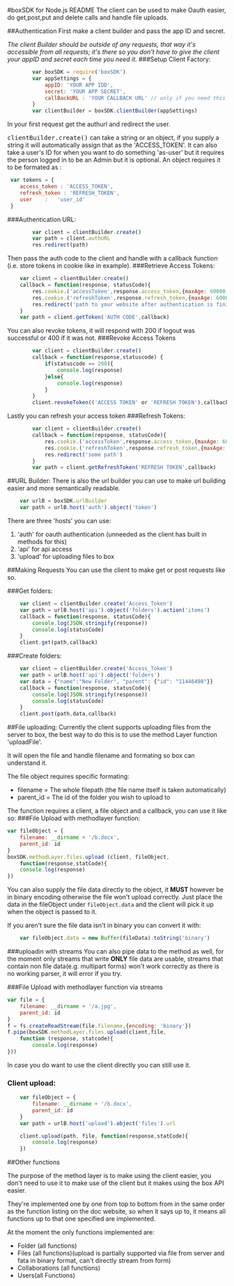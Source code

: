 #boxSDK for Node.js README
The client can be used to make Oauth easier, do get,post,put and delete calls and handle file uploads.

##Authentication
First make a client builder and pass the app ID and secret.

<i>The client Builder should be outside of any requests, that way it's accessible from all requests; it's there so you don't have to give the client your appID and secret each time you need it.</i>
###Setup Client Factory:
```javascript
		var boxSDK = require('boxSDK')
		var appSettings = {
			appID: 'YOUR APP IDD',
			secret: 'YOUR APP SECRET',
			callBackURL : 'YOUR CALLBACK URL' // only if you need this
		}
		var clientBuilder = boxSDK.clientBuilder(appSettings)
```

In your first request get the authurl and redirect the user.

<tt>clientBuilder.create()</tt> can take a string or an object, if you supply a string it will automatically assign that as the 'ACCESS_TOKEN'. It can also take a user's ID for when you want to do something 'as-user' but it requires the person logged in to be an Admin but it is optional. An object requires it to be formated as :

```javascript		
 var tokens = {
 	access_token : 'ACCESS_TOKEN',
 	refresh_token : 'REFRESH_TOKEN',
 	user    :   'user_id'
 }

```

###Authentication URL:
```javascript		
		var client = clientBuilder.create()
		var path = client.authURL
		res.redirect(path)
```

Then pass the auth code to the client and handle with a callback function (i.e. store tokens in cookie like in example).
###Retrieve Access Tokens:
```javascript
	var client = clientBuilder.create()
	callback = function(response, statusCode){
		res.cookie.('accessToken',response.access_token,{maxAge: 60000 * 59})
		res.cookie.('refreshToken',response.refresh_token,{maxAge: 60000 * 59})
		res.redirect('path to your website after authentication is finished')
	}
	var path = client.getToken('AUTH CODE',callback)
```

You can also revoke tokens, it will respond with 200 if logout was successful or 400 if it was not.
###Revoke Access Tokens
```javascript
		var client = clientBuilder.create()
		callback = function(response,statuscode) {
			if(statuscode == 200){
				console.log(response)
			}else{
				console.log(response)
			}
		}
		client.revokeToken(('ACCESS TOKEN' or 'REFRESH TOKEN'),callback)
```

Lastly you can refresh your access token 
###Refresh Tokens:	
```javascript
		var client = clientBuilder.create()
		callback = function(repsponse, statusCode){
			res.cookie.('accessToken',response.access_token,{maxAge: 60000 * 59})
			res.cookie.('refreshToken',response.refresh_token,{maxAge: 60000 * 59})
			res.redirect('some path')
		}
		var path = client.getRefreshToken('REFRESH TOKEN',callback) 
```


##URL Builder:
There is also the url builder you can use to make url building easier and more semantically readable.

```javascript
	var urlB = boxSDK.urlBuilder
	var path = urlB.host('auth').object('token')
```

There are three 'hosts' you can use:

1.	'auth' for oauth authentication (unneeded as the client has built in methods for this)
2.	'api' for api access
3.	'upload' for uploading files to box


##Making Requests
You can use the client to make get or post requests like so.

###Get folders:
```javascript
	var client = clientBuilder.create('Access_Token')
	var path = urlB.host('api').object('folders').action('items')
	callback = function(response, statusCode){
		console.log(JSON.stringify(response))
		console.log(statusCode)
	}
	client.get(path,callback)
```

###Create folders:
```javascript
	var client = clientBuilder.create('Access_Token')
	var path = urlB.host('api').object('folders')
	var data = {"name":"New Folder", "parent": {"id": "11446498"}}
	callback = function(response, statusCode){
		console.log(JSON.stringify(response))
		console.log(statusCode)
	}
	client.post(path,data,callback)
```

##File uploading:
Currently the client supports uploading files from the server to box, the best way to do this is to use the method Layer function 'uploadFile'.

It will open the file and handle filename and formating so box can understand it.

The file object requires specific formating:

- filename = The whole filepath (the file name itself is taken automatically)
- parent_id = The id of the folder you wish to upload to

The function requires a client, a file object and a callback, you can use it like so:
###File Upload with methodlayer function:
```javascript
var fileObject = {
	filename: __dirname + '/b.docx',
	parent_id: id
}
boxSDK.methodLayer.files.upload (client, fileObject, 
	function(response,statCode){
	console.log(response)
})
```

You can also supply the file data directly to the object, it <b>MUST</b> however be in binary encoding otherwise the file won't upload correctly.
Just place the data in the fileObject under  `fileObject.data` and the client will pick it up when the object is passed to it.

If you aren't sure the file data isn't in binary you can convert it with:
```javascript
	var fileObject.data = new Buffer(fileData).toString('binary')
```

###uploadin with streams
You can also pipe data to the method as well, for the moment only streams that write <b>ONLY</b> file data are usable, streams that contain non file data(e.g. multipart forms) won't work correctly as there is no working parser, it will error if you try.

###File Upload with methodlayer function via streams
```javascript
var file = {
	filename: __dirname + '/a.jpg',
	parent_id: id
}
f = fs.createReadStream(file.filename,{encoding: 'binary'})
f.pipe(boxSDK.methodLayer.files.upload(client,file,
	function (response, statcode){
		console.log(response)
}))
```

In case you do want to use the client directly you can still use it.
### Client upload:
```javascript
	var fileObject = {
		filename: __dirname + '/b.docx',
		parent_id: id
	}
	var path = urlB.host('upload').object('files').url

	client.upload(path, file, function(response,statCode){
		console.log(response)
	})
```

##Other functions

The purpose of the method layer is to make using the client easier, you don't need to use it to make use of the client but it makes using the box API easier.

They're implemented one by one from top to bottom from in the same order as the function listing on the doc website, so when it says up to, it means all functions up to that one specified are implemented.

At the moment the only functions implemented are:

- Folder (all functions)
- Files (all functions)(upload is partially supported via file from server and fata in binary format, can't directly stream from form)
- Collaborations (all functions)
- Users(all Functions)

